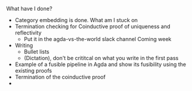 What have I done?
- Category embedding is done.
What am I stuck on
- Termination checking for Coinductive proof of uniqueness and reflectivity
	- Put it in the agda-vs-the-world slack channel
Coming week
- Writing
	- Bullet lists
	- (Dictation), don't be crititcal on what you write in the first pass
- Example of a fusible pipeline in Agda and show its fusibility using the existing proofs
- Termination of the coinductive proof
- 
